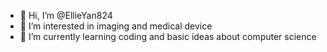 - 👋 Hi, I’m @EllieYan824
- 👀 I’m interested in imaging and medical device
- 🌱 I’m currently learning coding and basic ideas about computer science

<!---
EllieYan824/EllieYan824 is a ✨ special ✨ repository because its `README.md` (this file) appears on your GitHub profile.
You can click the Preview link to take a look at your changes.
--->
